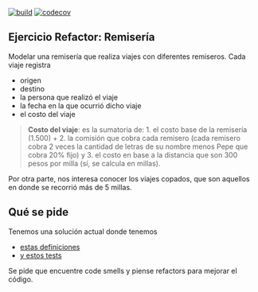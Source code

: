 
[![build](https://github.com/uqbar-project/remiseria-kotlin-refactor/actions/workflows/build.yml/badge.svg?branch=master)](https://github.com/uqbar-project/remiseria-kotlin-refactor/actions/workflows/build.yml) [![codecov](https://codecov.io/github/uqbar-project/remiseria-kotlin-refactor/graph/badge.svg?token=g3idDVbxaX)](https://codecov.io/github/uqbar-project/remiseria-kotlin-refactor)

## Ejercicio Refactor: Remisería

Modelar una remisería que realiza viajes con diferentes remiseros. Cada viaje registra

- origen
- destino
- la persona que realizó el viaje
- la fecha en la que ocurrió dicho viaje
- el costo del viaje

> **Costo del viaje**: es la sumatoria de: 1. el costo base de la remisería (1.500) + 2. la comisión que cobra cada remisero (cada remisero cobra 2 veces la cantidad de letras de su nombre menos Pepe que cobra 20% fijo) y 3. el costo en base a la distancia que son 300 pesos por milla (sí, se calcula en millas).

Por otra parte, nos interesa conocer los viajes copados, que son aquellos en donde se recorrió más de 5 millas.

## Qué se pide

Tenemos una solución actual donde tenemos

- [estas definiciones](./src/main/kotlin/ar/edu/algo2/remiseria/Remiseria.kt)
- [y estos tests](./src/test/kotlin/ar/edu/algo2/remiseria/TestRemiseria.kt)

Se pide que encuentre code smells y piense refactors para mejorar el código.

